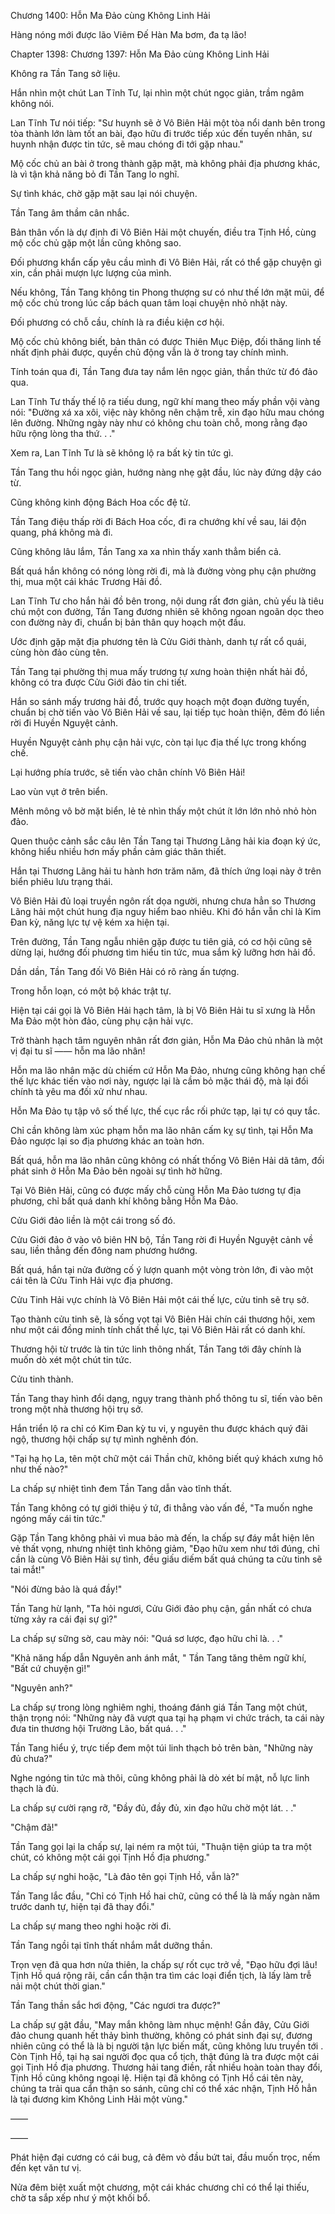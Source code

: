 




Chương 1400: Hỗn Ma Đảo cùng Không Linh Hải


Hàng nóng mới được lão Viêm Đế Hàn Ma bơm, đa tạ lão!

Chapter 1398: Chương 1397: Hỗn Ma Đảo cùng Không Linh Hải

Không ra Tần Tang sở liệu.

Hắn nhìn một chút Lan Tĩnh Tư, lại nhìn một chút ngọc giản, trầm ngâm không nói.

Lan Tĩnh Tư nói tiếp: "Sư huynh sẽ ở Vô Biên Hải một tòa nổi danh bên trong tòa thành lớn làm tốt an bài, đạo hữu đi trước tiếp xúc đến tuyến nhân, sư huynh nhận được tin tức, sẽ mau chóng đi tới gặp nhau."

Mộ cốc chủ an bài ở trong thành gặp mặt, mà không phải địa phương khác, là vì tận khả năng bỏ đi Tần Tang lo nghĩ.

Sự tình khác, chờ gặp mặt sau lại nói chuyện.

Tần Tang âm thầm cân nhắc.

Bản thân vốn là dự định đi Vô Biên Hải một chuyến, điều tra Tịnh Hồ, cùng mộ cốc chủ gặp một lần cũng không sao.

Đối phương khẩn cấp yêu cầu mình đi Vô Biên Hải, rất có thể gặp chuyện gì xin, cần phải mượn lực lượng của mình.

Nếu không, Tần Tang không tin Phong thượng sư có như thế lớn mặt mũi, để mộ cốc chủ trong lúc cấp bách quan tâm loại chuyện nhỏ nhặt này.

Đối phương có chỗ cầu, chính là ra điều kiện cơ hội.

Mộ cốc chủ không biết, bản thân có được Thiên Mục Điệp, đối thăng linh tế nhất định phải được, quyền chủ động vẫn là ở trong tay chính mình.

Tính toán qua đi, Tần Tang đưa tay nắm lên ngọc giản, thần thức từ đó đảo qua.

Lan Tĩnh Tư thấy thế lộ ra tiếu dung, ngữ khí mang theo mấy phần vội vàng nói: "Đường xá xa xôi, việc này không nên chậm trễ, xin đạo hữu mau chóng lên đường. Những ngày này như có không chu toàn chỗ, mong rằng đạo hữu rộng lòng tha thứ. . ."

Xem ra, Lan Tĩnh Tư là sẽ không lộ ra bất kỳ tin tức gì.

Tần Tang thu hồi ngọc giản, hướng nàng nhẹ gật đầu, lúc này đứng dậy cáo từ.

Cũng không kinh động Bách Hoa cốc đệ tử.

Tần Tang điệu thấp rời đi Bách Hoa cốc, đi ra chướng khí về sau, lái độn quang, phá không mà đi.

Cũng không lâu lắm, Tần Tang xa xa nhìn thấy xanh thẳm biển cả.

Bất quá hắn không có nóng lòng rời đi, mà là đường vòng phụ cận phường thị, mua một cái khác Trương Hải đồ.

Lan Tĩnh Tư cho hắn hải đồ bên trong, nội dung rất đơn giản, chủ yếu là tiêu chú một con đường, Tần Tang đương nhiên sẽ không ngoan ngoãn dọc theo con đường này đi, chuẩn bị bản thân quy hoạch một đầu.

Ước định gặp mặt địa phương tên là Cửu Giới thành, danh tự rất cổ quái, cùng hòn đảo cùng tên.

Tần Tang tại phường thị mua mấy trương tự xưng hoàn thiện nhất hải đồ, không có tra được Cửu Giới đảo tin chi tiết.

Hắn so sánh mấy trương hải đồ, trước quy hoạch một đoạn đường tuyến, chuẩn bị chờ tiến vào Vô Biên Hải về sau, lại tiếp tục hoàn thiện, đêm đó liền rời đi Huyền Nguyệt cảnh.

Huyền Nguyệt cảnh phụ cận hải vực, còn tại lục địa thế lực trong khống chế.

Lại hướng phía trước, sẽ tiến vào chân chính Vô Biên Hải!

Lao vùn vụt ở trên biển.

Mênh mông vô bờ mặt biển, lẻ tẻ nhìn thấy một chút ít lớn lớn nhỏ nhỏ hòn đảo.

Quen thuộc cảnh sắc câu lên Tần Tang tại Thương Lãng hải kia đoạn ký ức, không hiểu nhiều hơn mấy phần cảm giác thân thiết.

Hắn tại Thương Lãng hải tu hành hơn trăm năm, đã thích ứng loại này ở trên biển phiêu lưu trạng thái.

Vô Biên Hải đủ loại truyền ngôn rất dọa người, nhưng chưa hẳn so Thương Lãng hải một chút hung địa nguy hiểm bao nhiêu. Khi đó hắn vẫn chỉ là Kim Đan kỳ, năng lực tự vệ kém xa hiện tại.

Trên đường, Tần Tang ngẫu nhiên gặp được tu tiên giả, có cơ hội cũng sẽ dừng lại, hướng đối phương tìm hiểu tin tức, mua sắm kỹ lưỡng hơn hải đồ.

Dần dần, Tần Tang đối Vô Biên Hải có rõ ràng ấn tượng.

Trong hỗn loạn, có một bộ khác trật tự.

Hiện tại cái gọi là Vô Biên Hải hạch tâm, là bị Vô Biên Hải tu sĩ xưng là Hỗn Ma Đảo một hòn đảo, cùng phụ cận hải vực.

Trở thành hạch tâm nguyên nhân rất đơn giản, Hỗn Ma Đảo chủ nhân là một vị đại tu sĩ —— hỗn ma lão nhân!

Hỗn ma lão nhân mặc dù chiếm cứ Hỗn Ma Đảo, nhưng cũng không hạn chế thế lực khác tiến vào nơi này, ngược lại là cầm bỏ mặc thái độ, mà lại đối chính tà yêu ma đối xử như nhau.

Hỗn Ma Đảo tụ tập vô số thế lực, thế cục rắc rối phức tạp, lại tự có quy tắc.

Chỉ cần không làm xúc phạm hỗn ma lão nhân cấm kỵ sự tình, tại Hỗn Ma Đảo ngược lại so địa phương khác an toàn hơn.

Bất quá, hỗn ma lão nhân cũng không có nhất thống Vô Biên Hải dã tâm, đối phát sinh ở Hỗn Ma Đảo bên ngoài sự tình hờ hững.

Tại Vô Biên Hải, cũng có được mấy chỗ cùng Hỗn Ma Đảo tương tự địa phương, chỉ bất quá danh khí không bằng Hỗn Ma Đảo.

Cửu Giới đảo liền là một cái trong số đó.

Cửu Giới đảo ở vào vô biên HN bộ, Tần Tang rời đi Huyền Nguyệt cảnh về sau, liền thẳng đến đông nam phương hướng.

Bất quá, hắn tại nửa đường cố ý lượn quanh một vòng tròn lớn, đi vào một cái tên là Cửu Tinh Hải vực địa phương.

Cửu Tinh Hải vực chính là Vô Biên Hải một cái thế lực, cửu tinh sẽ trụ sở.

Tạo thành cửu tinh sẽ, là sống vọt tại Vô Biên Hải chín cái thương hội, xem như một cái đồng minh tính chất thế lực, tại Vô Biên Hải rất có danh khí.

Thương hội từ trước là tin tức linh thông nhất, Tần Tang tới đây chính là muốn dò xét một chút tin tức.

Cửu tinh thành.

Tần Tang thay hình đổi dạng, ngụy trang thành phổ thông tu sĩ, tiến vào bên trong một nhà thương hội trụ sở.

Hắn triển lộ ra chỉ có Kim Đan kỳ tu vi, y nguyên thu được khách quý đãi ngộ, thương hội chấp sự tự mình nghênh đón.

"Tại hạ họ La, tên một chữ một cái Thần chữ, không biết quý khách xưng hô như thế nào?"

La chấp sự nhiệt tình đem Tần Tang dẫn vào tĩnh thất.

Tần Tang không có tự giới thiệu ý tứ, đi thẳng vào vấn đề, "Ta muốn nghe ngóng mấy cái tin tức."

Gặp Tần Tang không phải vì mua bảo mà đến, la chấp sự đáy mắt hiện lên vẻ thất vọng, nhưng nhiệt tình không giảm, "Đạo hữu xem như tới đúng, chỉ cần là cùng Vô Biên Hải sự tình, đều giấu diếm bất quá chúng ta cửu tinh sẽ tai mắt!"

"Nói đừng bảo là quá đầy!"

Tần Tang hừ lạnh, "Ta hỏi ngươi, Cửu Giới đảo phụ cận, gần nhất có chưa từng xảy ra cái đại sự gì?"

La chấp sự sững sờ, cau mày nói: "Quá sơ lược, đạo hữu chỉ là. . ."

"Khả năng hấp dẫn Nguyên anh ánh mắt, " Tần Tang tăng thêm ngữ khí, "Bất cứ chuyện gì!"

"Nguyên anh?"

La chấp sự trong lòng nghiêm nghị, thoáng đánh giá Tần Tang một chút, thận trọng nói: "Những này đã vượt qua tại hạ phạm vi chức trách, ta cái này đưa tin thương hội Trường Lão, bất quá. . ."

Tần Tang hiểu ý, trực tiếp đem một túi linh thạch bỏ trên bàn, "Những này đủ chưa?"

Nghe ngóng tin tức mà thôi, cũng không phải là dò xét bí mật, nỗ lực linh thạch là đủ.

La chấp sự cười rạng rỡ, "Đầy đủ, đầy đủ, xin đạo hữu chờ một lát. . ."

"Chậm đã!"

Tần Tang gọi lại la chấp sự, lại ném ra một túi, "Thuận tiện giúp ta tra một chút, có không một cái gọi Tịnh Hồ địa phương."

La chấp sự nghi hoặc, "Là đảo tên gọi Tịnh Hồ, vẫn là?"

Tần Tang lắc đầu, "Chỉ có Tịnh Hồ hai chữ, cũng có thể là là mấy ngàn năm trước danh tự, hiện tại đã thay đổi."

La chấp sự mang theo nghi hoặc rời đi.

Tần Tang ngồi tại tĩnh thất nhắm mắt dưỡng thần.

Trọn vẹn đã qua hơn nửa thiên, la chấp sự rốt cục trở về, "Đạo hữu đợi lâu! Tịnh Hồ quá rộng rãi, cần cẩn thận tra tìm các loại điển tịch, là lấy làm trễ nải một chút thời gian."

Tần Tang thần sắc hơi động, "Các ngươi tra được?"

La chấp sự gật đầu, "May mắn không làm nhục mệnh! Gần đây, Cửu Giới đảo chung quanh hết thảy bình thường, không có phát sinh đại sự, đương nhiên cũng có thể là là bị người tận lực biến mất, cũng không lưu truyền tới . Còn Tịnh Hồ, tại hạ sai người đọc qua cổ tịch, thật đúng là tra được một cái gọi Tịnh Hồ địa phương. Thương hải tang điền, rất nhiều hoàn toàn thay đổi, Tịnh Hồ cũng không ngoại lệ. Hiện tại đã không có Tịnh Hồ cái tên này, chúng ta trải qua cẩn thận so sánh, cũng chỉ có thể xác nhận, Tịnh Hồ hẳn là tại đương kim Không Linh Hải một vùng."

——

——

Phát hiện đại cương có cái bug, cả đêm vò đầu bứt tai, đầu muốn trọc, nếm đến kẹt văn tư vị.

Nửa đêm biệt xuất một chương, một cái khác chương chỉ có thể lại thiếu, chờ ta sắp xếp như ý một khối bổ.




